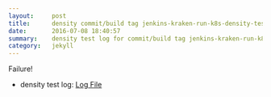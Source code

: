 ```yaml
---
layout:     post
title:      density commit/build tag jenkins-kraken-run-k8s-density-tests-123-30
date:       2016-07-08 18:40:57
summary:    density test log for commit/build tag jenkins-kraken-run-k8s-density-tests-123-30.
category:   jekyll
---
```


Failure!

- density test log: [Log File](http://s3-us-west-2.amazonaws.com/kraken-e2e-logs/density/jenkins-kraken-run-k8s-density-tests-123-30/build-log.txt)
